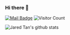 ### Hi there 👋
[![Mail Badge](https://img.shields.io/badge/E--mail-liunaijie1996@163.com-green.svg)](mailto:liunaijie1996@163.com)
![Visitor Count](https://komarev.com/ghpvc/?username=liunaijie)

![Jared Tan's github stats](https://github-readme-stats.vercel.app/api?username=liunaijie&show_icons=true&theme=radical&include_all_commits=true)


